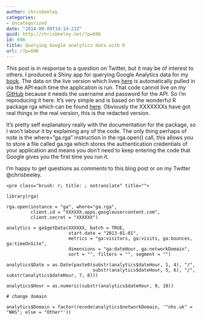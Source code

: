 ```yaml
---
author: chrisbeeley
categories:
- Uncategorized
date: "2014-09-09T14:14:21Z"
guid: http://chrisbeeley.net/?p=696
id: 696
title: Querying Google analytics data with R
url: /?p=696
---
```


This post is in response to a question on Twitter, but it may be of interest to others. I produced a Shiny app for querying Google Analytics data for my [book](https://www.packtpub.com/web-development/web-application-development-r-using-shiny). The data on the live version which lives [here](http://chrisbeeley.net:8080/shiny/GA/) is automatically pulled in via the API each time the application is run. That code cannot live on my [GitHub](https://github.com/ChrisBeeley) because it needs the username and password for the API. So I’m reproducing it here. It’s very simple and is based on the wonderful R package rga which can be found [here](https://github.com/skardhamar/rga). Obviously the XXXXXXXs have got real things in the real version, this is the redacted version.

It’s pretty self explanatory really with the documentation for the package, so I won’t labour it by explaining any of the code. The only thing perhaps of note is the where=”ga.rga” instruction in the rga.open() call, this allows you to store a file called ga.rga which stores the authentication credentials of your application and means you don’t need to keep entering the code that Google gives you the first time you run it.

I’m happy to get questions as comments to this blog post or on my Twitter @chrisbeeley.

```
<pre class="brush: r; title: ; notranslate" title="">

library(rga)

rga.open(instance = "ga", where="ga.rga", 
         client.id = "XXXXXX.apps.googleusercontent.com", 
         client.secret = "XXXXXX")

analytics = ga$getData(XXXXXX, batch = TRUE,
                       start.date = "2013-01-01",
                       metrics = "ga:visitors, ga:visits, ga:bounces, ga:timeOnSite",
                       dimensions = "ga:dateHour, ga:networkDomain",
                       sort = "", filters = "", segment = "")

analytics$Date = as.Date(paste0(substr(analytics$dateHour, 1, 4), "/",
                                substr(analytics$dateHour, 5, 6), "/", substr(analytics$dateHour, 7, 8)))

analytics$Hour = as.numeric(substr(analytics$dateHour, 9, 10))

# change domain

analytics$Domain = factor(recode(analytics$networkDomain, '"nhs.uk" = "NHS"; else = "Other"'))

```